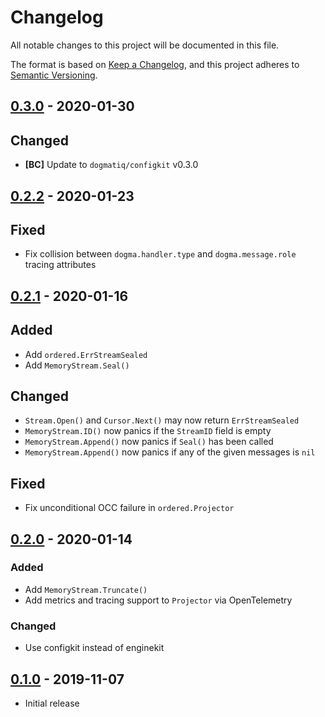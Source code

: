 # Changelog

All notable changes to this project will be documented in this file.

The format is based on [Keep a Changelog], and this project adheres to
[Semantic Versioning].

<!-- references -->
[Keep a Changelog]: https://keepachangelog.com/en/1.0.0/
[Semantic Versioning]: https://semver.org/spec/v2.0.0.html

## [0.3.0] - 2020-01-30

## Changed

- **[BC]** Update to `dogmatiq/configkit` v0.3.0

## [0.2.2] - 2020-01-23

## Fixed

- Fix collision between `dogma.handler.type` and `dogma.message.role` tracing attributes

## [0.2.1] - 2020-01-16

## Added

- Add `ordered.ErrStreamSealed`
- Add `MemoryStream.Seal()`

## Changed

- `Stream.Open()` and `Cursor.Next()` may now return `ErrStreamSealed`
- `MemoryStream.ID()` now panics if the `StreamID` field is empty
- `MemoryStream.Append()` now panics if `Seal()` has been called
- `MemoryStream.Append()` now panics if any of the given messages is `nil`

## Fixed

- Fix unconditional OCC failure in `ordered.Projector`

## [0.2.0] - 2020-01-14

### Added

- Add `MemoryStream.Truncate()`
- Add metrics and tracing support to `Projector` via OpenTelemetry

### Changed

- Use configkit instead of enginekit

## [0.1.0] - 2019-11-07

- Initial release

<!-- references -->
[0.1.0]: https://github.com/dogmatiq/aperture/releases/tag/v0.1.0
[0.2.0]: https://github.com/dogmatiq/aperture/releases/tag/v0.2.0
[0.2.1]: https://github.com/dogmatiq/aperture/releases/tag/v0.2.1
[0.2.2]: https://github.com/dogmatiq/aperture/releases/tag/v0.2.2
[0.3.0]: https://github.com/dogmatiq/aperture/releases/tag/v0.3.0

[Unreleased]: https://github.com/dogmatiq/aperture

<!-- version template
## [0.0.1] - YYYY-MM-DD

### Added
### Changed
### Deprecated
### Removed
### Fixed
### Security
-->
